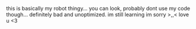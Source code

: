 this is basically my robot thingy...
you can look,
probably dont use my code though...
definitely bad and unoptimized.
im still learning im sorry
\>,,<
love u <3
